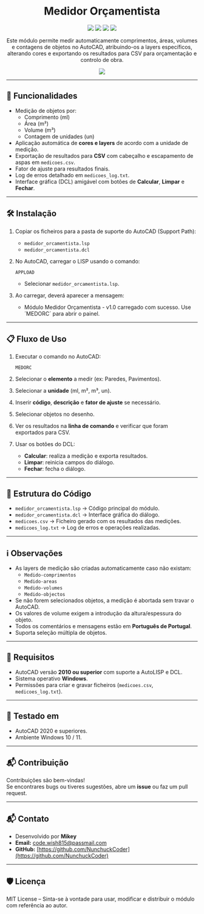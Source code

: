 <h1 align="center">Medidor Orçamentista</h1>
<p align="center">
  <img src="https://img.shields.io/badge/LISP-990000?logo=commonlisp&logoColor=white&style=for-the-badge" />
  <img src="https://img.shields.io/badge/DCL-990000?logo=dcl&logoColor=white&style=for-the-badge" />
  <img src="https://img.shields.io/badge/Windows%2011-%230079d5.svg?style=for-the-badge&logo=Windows%2011&logoColor=white" />
  <img src="https://img.shields.io/badge/AutoCAD-FF1111?logo=autocad&logoColor=white&style=for-the-badge" />	
</p>
 
<p align="center">Este módulo permite medir automaticamente comprimentos, áreas, volumes e contagens de objetos no AutoCAD, atribuindo-os a layers específicos, alterando cores e exportando os resultados para CSV para orçamentação e controlo de obra.</p>

<p align="center">
  <img src="https://raw.githubusercontent.com/OCipriano/medidor_orcamentista/refs/heads/main/Screenshot%202025-09-04%20170540.png" />
</p>

---

## 🚀 Funcionalidades

- Medição de objetos por:
  - Comprimento (ml)
  - Área (m²)
  - Volume (m³)
  - Contagem de unidades (un)
- Aplicação automática de **cores e layers** de acordo com a unidade de medição.
- Exportação de resultados para **CSV** com cabeçalho e escapamento de aspas em `medicoes.csv`.
- Fator de ajuste para resultados finais.
- Log de erros detalhado em `medicoes_log.txt`.
- Interface gráfica (DCL) amigável com botões de **Calcular**, **Limpar** e **Fechar**.

---

## 🛠️ Instalação

1. Copiar os ficheiros para a pasta de suporte do AutoCAD (Support Path):  

	- `medidor_orcamentista.lsp`
	- `medidor_orcamentista.dcl`

2. No AutoCAD, carregar o LISP usando o comando:

	```autocad
	APPLOAD
	```
	
	- Selecionar `medidor_orcamentista.lsp`.  

3. Ao carregar, deverá aparecer a mensagem:

	- Módulo Medidor Orçamentista - v1.0 carregado com sucesso. Use ´MEDORC´ para abrir o painel.

---

## 📋 Fluxo de Uso

1. Executar o comando no AutoCAD:

	```autocad
	MEDORC
	```

2. Selecionar o **elemento** a medir (ex: Paredes, Pavimentos).  
3. Selecionar a **unidade** (ml, m², m³, un).  
4. Inserir **código**, **descrição** e **fator de ajuste** se necessário.  
5. Selecionar objetos no desenho.  
6. Ver os resultados na **linha de comando** e verificar que foram exportados para CSV.  
7. Usar os botões do DCL:
	- **Calcular**: realiza a medição e exporta resultados.
	- **Limpar**: reinicia campos do diálogo.
	- **Fechar**: fecha o diálogo.

---

## 📁 Estrutura do Código

- `medidor_orcamentista.lsp` → Código principal do módulo.  
- `medidor_orcamentista.dcl` → Interface gráfica do diálogo.  
- `medicoes.csv`             → Ficheiro gerado com os resultados das medições.  
- `medicoes_log.txt`         → Log de erros e operações realizadas.

---

## ℹ️ Observações

- As layers de medição são criadas automaticamente caso não existam:
	- `Medido-comprimentos`
	- `Medido-areas`
	- `Medido-volumes`
	- `Medido-objectos`
- Se não forem selecionados objetos, a medição é abortada sem travar o AutoCAD.
- Os valores de volume exigem a introdução da altura/espessura do objeto.
- Todos os comentários e mensagens estão em **Português de Portugal**.
- Suporta seleção múltipla de objetos.

---

## 🔧 Requisitos

- AutoCAD versão **2010 ou superior** com suporte a AutoLISP e DCL.
- Sistema operativo **Windows**.
- Permissões para criar e gravar ficheiros (`medicoes.csv`, `medicoes_log.txt`).  

---

## 🧪 Testado em

- AutoCAD 2020 e superiores.
- Ambiente Windows 10 / 11.  

---

## 📬 Contribuição

Contribuições são bem-vindas!  
Se encontrares bugs ou tiveres sugestões, abre um **issue** ou faz um pull request.

---

## 📬 Contato

- Desenvolvido por **Mikey**  
- **Email:** code.wish815@passmail.com
- **GitHub:** [https://github.com/NunchuckCoder](https://github.com/NunchuckCoder)

---

## 🛡️ Licença

MIT License – Sinta-se à vontade para usar, modificar e distribuir o módulo com referência ao autor.
